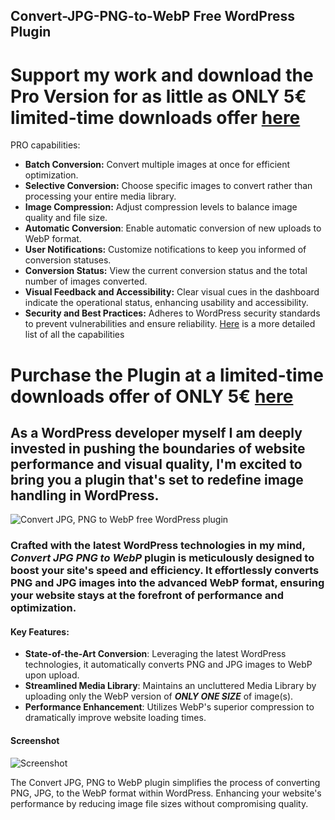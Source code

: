 ## Convert-JPG-PNG-to-WebP Free WordPress Plugin

# Support my work and download the Pro Version for as little as ONLY 5€ limited-time downloads offer  [here](https://digitalaccolades.gumroad.com/l/convert-jpg-png-to-webp-pro)
PRO capabilities:
- **Batch Conversion:** Convert multiple images at once for efficient optimization.
- **Selective Conversion:** Choose specific images to convert rather than processing your entire media library.
- **Image Compression:** Adjust compression levels to balance image quality and file size.
- **Automatic Conversion**: Enable automatic conversion of new uploads to WebP format.
- **User Notifications:** Customize notifications to keep you informed of conversion statuses.
- **Conversion Status:** View the current conversion status and the total number of images converted.
- **Visual Feedback and Accessibility:** Clear visual cues in the dashboard indicate the operational status, enhancing usability and accessibility.
- **Security and Best Practices:** Adheres to WordPress security standards to prevent vulnerabilities and ensure reliability.
[Here](https://blog.accolades.dev/convert-jpg-png-to-webp-pro-optimize-wordpress/) is a more detailed list of all the capabilities 

# Purchase the Plugin at a limited-time downloads offer of ONLY 5€ [here](https://digitalaccolades.gumroad.com/l/convert-jpg-png-to-webp-pro)

## As a WordPress developer myself I am deeply invested in pushing the boundaries of website performance and visual quality, I'm excited to bring you a plugin that's set to redefine image handling in WordPress.
![Convert JPG, PNG to WebP free WordPress plugin](https://github.com/luc-constantin/Convert-JPG-PNG-to-WebP-Wordpress-free-Plugin/assets/56940002/4f705376-39f2-4754-8778-f0161324683b)

### Crafted with the latest WordPress technologies in my mind, _Convert JPG PNG to WebP_ plugin is meticulously designed to boost your site's speed and efficiency. It effortlessly converts PNG and JPG images into the advanced WebP format, ensuring your website stays at the forefront of performance and optimization.

#### Key Features:
- **State-of-the-Art Conversion**: Leveraging the latest WordPress technologies, it automatically converts PNG and JPG images to WebP upon upload.
- **Streamlined Media Library**: Maintains an uncluttered Media Library by uploading only the WebP version of _**ONLY ONE SIZE**_ of image(s).
- **Performance Enhancement**: Utilizes WebP's superior compression to dramatically improve website loading times.

#### Screenshot
![Screenshot](https://github.com/luc-constantin/Convert-JPG-PNG-to-WebP-Wordpress-free-Plugin/assets/56940002/a386d3fb-52ee-4099-aa6f-4c22c0087a0c)






The Convert JPG, PNG to WebP plugin simplifies the process of converting PNG, JPG, to the WebP format within WordPress. Enhancing your website's performance by reducing image file sizes without compromising quality.
